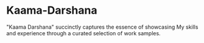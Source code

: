 # Kaama-Darshana

"Kaama Darshana" succinctly captures the essence of showcasing My skills and experience through a curated selection of work samples.